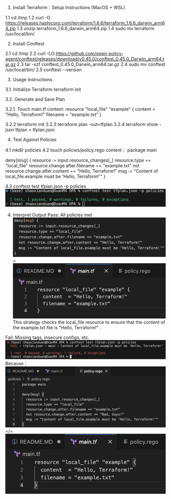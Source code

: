1. Install Terraform：Setup Instructions (MacOS + WSL)

1.1  cd /tmp
1.2  curl -O https://releases.hashicorp.com/terraform/1.6.6/terraform_1.6.6_darwin_arm64.zip
1.3  unzip terraform_1.6.6_darwin_arm64.zip
1.4  sudo mv terraform /usr/local/bin/

2. Install Conftest

2.1  cd /tmp
2.2  curl -LO https://github.com/open-policy-agent/conftest/releases/download/v0.45.0/conftest_0.45.0_Darwin_arm64.tar.gz
2.3  tar -xzf conftest_0.45.0_Darwin_arm64.tar.gz
2.4  sudo mv conftest /usr/local/bin/
2.5  conftest --version

3. Usage Instructions

3.1. Initialize Terraform
     terraform init

3.2. Generate and Save Plan

3.2.1. Touch main.tf
context:
resource "local_file" "example" {
  content  = "Hello, Terraform!"
  filename = "example.txt"
}

3.2.2 terraform init 
3.2.3 terraform plan -out=tfplan
3.2.4 terraform show -json tfplan > tfplan.json

4. Test Against Policies

4.1 mkdir policies
4.2 touch policies/policy.rego
    content：
    package main

deny[msg] {
  resource := input.resource_changes[_]
  resource.type == "local_file"
  resource.change.after.filename == "example.txt"
  not resource.change.after.content == "Hello, Terraform!"
  msg := "Content of local_file.example must be 'Hello, Terraform!'"
}

4.3 conftest test tfplan.json -p policies
![alt text](image-1.png)

4. Interpret Output
Pass: All policies met
![alt text](image.png)=![alt text](image-2.png) 
This strategy checks the local_file resource to ensure that the content of the example.txt file is "Hello, Terraform!" .

Fail: Missing tags, insecure configs, etc.
![alt text](image-3.png)
Because：
![alt text](image-4.png)=/=![alt text](image-5.png)



